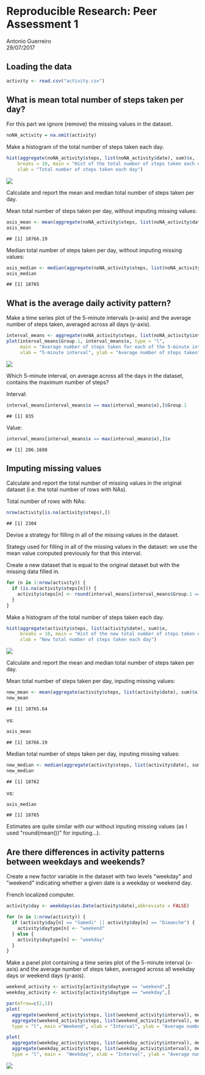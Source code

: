 # Reproducible Research: Peer Assessment 1
Antonio Guerreiro  
29/07/2017  



## Loading the data

```r
activity <- read.csv("activity.csv")
```

## What is mean total number of steps taken per day?

For this part we ignore (remove) the missing values in the dataset.


```r
noNA_activity = na.omit(activity)
```

Make a histogram of the total number of steps taken each day.


```r
hist(aggregate(noNA_activity$steps, list(noNA_activity$date), sum)$x,
    breaks = 10, main = "Hist of the total number of steps taken each day", 
    xlab = "Total number of steps taken each day")
```

![](PA1_template_files/figure-html/unnamed-chunk-3-1.png)<!-- -->

Calculate and report the mean and median total number of steps taken per day.

Mean total number of steps taken per day, without imputing missing values:


```r
asis_mean <- mean(aggregate(noNA_activity$steps, list(noNA_activity$date), sum)$x)
asis_mean
```

```
## [1] 10766.19
```

Median total number of steps taken per day, without imputing missing values:


```r
asis_median <- median(aggregate(noNA_activity$steps, list(noNA_activity$date), sum)$x)
asis_median
```

```
## [1] 10765
```

## What is the average daily activity pattern?

Make a time series plot of the 5-minute intervals (x-axis)
and the average number of steps taken, averaged across all days (y-axis).


```r
interval_means <- aggregate(noNA_activity$steps, list(noNA_activity$interval), mean)
plot(interval_means$Group.1, interval_means$x, type = "l", 
     main = "Average number of steps taken for each of the 5-minute interval",
     xlab = "5-minute interval", ylab = "Average number of steps taken")
```

![](PA1_template_files/figure-html/unnamed-chunk-6-1.png)<!-- -->

Which 5-minute interval, on average across all the days in the dataset,
contains the maximum number of steps?

Interval:

```r
interval_means[interval_means$x == max(interval_means$x),]$Group.1
```

```
## [1] 835
```
Value:

```r
interval_means[interval_means$x == max(interval_means$x),]$x
```

```
## [1] 206.1698
```

## Imputing missing values

Calculate and report the total number of missing values in the original 
dataset (i.e. the total number of rows with NAs).

Total number of rows with NAs:

```r
nrow(activity[is.na(activity$steps),])
```

```
## [1] 2304
```

Devise a strategy for filling in all of the missing values in the dataset.

Stategy used for filling in all of the missing values in the dataset:
we use the mean value computed previously for that this interval.

Create a new dataset that is equal to the original dataset
but with the missing data filled in.


```r
for (n in 1:nrow(activity)) {
  if (is.na(activity$steps[n])) {
    activity$steps[n] <- round(interval_means[interval_means$Group.1 == activity$interval[n],]$x)
  }
}
```

Make a histogram of the total number of steps taken each day.


```r
hist(aggregate(activity$steps, list(activity$date), sum)$x,
     breaks = 10, main = "Hist of the new total number of steps taken each day", 
     xlab = "New total number of steps taken each day")
```

![](PA1_template_files/figure-html/unnamed-chunk-11-1.png)<!-- -->

Calculate and report the mean and median total number of steps taken per day.

Mean total number of steps taken per day, inputing missing values:


```r
new_mean <- mean(aggregate(activity$steps, list(activity$date), sum)$x)
new_mean
```

```
## [1] 10765.64
```
vs:

```r
asis_mean
```

```
## [1] 10766.19
```

Median total number of steps taken per day, inputing missing values:


```r
new_median <- median(aggregate(activity$steps, list(activity$date), sum)$x)
new_median
```

```
## [1] 10762
```
vs:

```r
asis_median
```

```
## [1] 10765
```

Estimates are quite similar with our without inputing missing values
(as I used "round(mean())" for inputing...).

## Are there differences in activity patterns between weekdays and weekends?

Create a new factor variable in the dataset with two levels
"weekday" and "weekend" indicating whether a given date is a weekday
or weekend day.

French localized computer.


```r
activity$day <- weekdays(as.Date(activity$date),abbreviate = FALSE)

for (n in 1:nrow(activity)) {
  if (activity$day[n] == "Samedi" || activity$day[n] == "Dimanche") {
    activity$daytype[n] <- "weekend"
  } else {
    activity$daytype[n] <- "weekday"
  }
}
```

Make a panel plot containing a time series plot
of the 5-minute interval (x-axis) and the average number of steps taken,
averaged across all weekday days or weekend days (y-axis). 


```r
weekend_activity <- activity[activity$daytype == "weekend",]
weekday_activity <- activity[activity$daytype == "weekday",]

par(mfrow=c(2,1))
plot(
  aggregate(weekend_activity$steps, list(weekend_activity$interval), mean)$Group.1, 
  aggregate(weekend_activity$steps, list(weekend_activity$interval), mean)$x, 
  type = "l", main ="Weekend", xlab = "Interval", ylab = "Average number of steps taken",  ylim=c(0, 250))

plot(
  aggregate(weekday_activity$steps, list(weekday_activity$interval), mean)$Group.1, 
  aggregate(weekday_activity$steps, list(weekday_activity$interval), mean)$x,
  type = "l", main =  "Weekday", xlab = "Interval", ylab = "Average number of steps taken", ylim=c(0, 250))
```

![](PA1_template_files/figure-html/unnamed-chunk-17-1.png)<!-- -->
